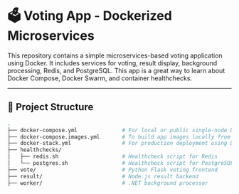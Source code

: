 # 🗳️ Voting App - Dockerized Microservices

This repository contains a simple microservices-based voting application using Docker. It includes services for voting, result display, background processing, Redis, and PostgreSQL. This app is a great way to learn about Docker Compose, Docker Swarm, and container healthchecks.

---

## 📁 Project Structure

```bash
.
├── docker-compose.yml              # For local or public single-node Docker setup
├── docker-compose.images.yml       # To build app images locally from source
├── docker-stack.yml                # For production deployment using Docker Swarm
├── healthchecks/
│   ├── redis.sh                    # Healthcheck script for Redis
│   └── postgres.sh                 # Healthcheck script for PostgreSQL
├── vote/                           # Python Flask voting frontend
├── result/                         # Node.js result backend
├── worker/                         # .NET background processor
